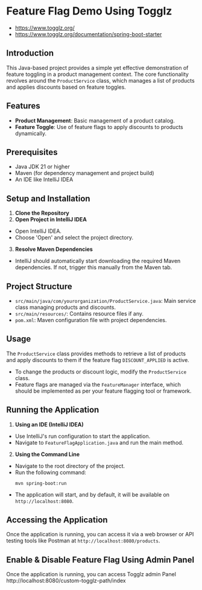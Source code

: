 # Feature Flag Demo Using Togglz 
 
- https://www.togglz.org/ 
- https://www.togglz.org/documentation/spring-boot-starter

## Introduction
This Java-based project provides a simple yet effective demonstration of feature toggling in a product management context. The core functionality revolves around the `ProductService` class, which manages a list of products and applies discounts based on feature toggles.

## Features
- **Product Management**: Basic management of a product catalog.
- **Feature Toggle**: Use of feature flags to apply discounts to products dynamically.

## Prerequisites
- Java JDK 21 or higher
- Maven (for dependency management and project build)
- An IDE like IntelliJ IDEA

## Setup and Installation
1. **Clone the Repository**
2. **Open Project in IntelliJ IDEA**
- Open IntelliJ IDEA.
- Choose 'Open' and select the project directory.

3. **Resolve Maven Dependencies**
- IntelliJ should automatically start downloading the required Maven dependencies. If not, trigger this manually from the Maven tab.

## Project Structure
- `src/main/java/com/yourorganization/ProductService.java`: Main service class managing products and discounts.
- `src/main/resources/`: Contains resource files if any.
- `pom.xml`: Maven configuration file with project dependencies.

## Usage
The `ProductService` class provides methods to retrieve a list of products and apply discounts to them if the feature flag `DISCOUNT_APPLIED` is active.

- To change the products or discount logic, modify the `ProductService` class.
- Feature flags are managed via the `FeatureManager` interface, which should be implemented as per your feature flagging tool or framework.
## Running the Application
1. **Using an IDE (IntelliJ IDEA)**
- Use IntelliJ's run configuration to start the application.
- Navigate to `FeatureFlagApplication.java` and run the main method.

2. **Using the Command Line**
- Navigate to the root directory of the project.
- Run the following command:
  ```
  mvn spring-boot:run
  ```
- The application will start, and by default, it will be available on `http://localhost:8080`.

## Accessing the Application
Once the application is running, you can access it via a web browser or API testing tools like Postman at `http://localhost:8080/products`.

## Enable & Disable Feature Flag Using Admin Panel
Once the application is running, you can access Togglz admin Panel http://localhost:8080/custom-togglz-path/index

